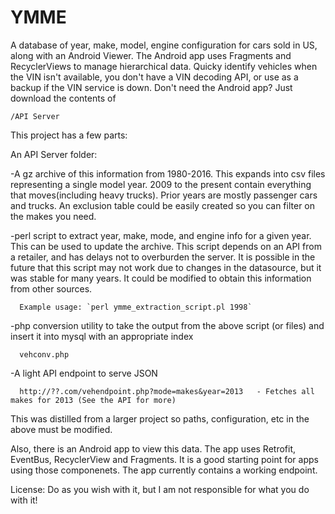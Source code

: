 # YMME
A database of year, make, model, engine configuration for cars sold in US, along with an Android Viewer. The Android app uses Fragments and RecyclerViews to manage hierarchical data. Quicky identify vehicles when the VIN isn't available, you don't have a VIN decoding API, or use as a backup if the VIN service is down. Don't need the Android app? Just download the contents of

`/API Server`

This project has a few parts:

An API Server folder: 

  -A gz archive of this information from 1980-2016. This expands into csv files representing a single model year. 
  2009 to the present contain everything that moves(including heavy trucks). Prior years are mostly passenger cars and trucks. An exclusion table could be easily created so you can filter on the makes you need.

  -perl script to extract year, make, mode, and engine info for a given year. This can be used to update the archive. This script depends on an API from a retailer, and has delays not to overburden the server. It is possible in the future that this script may not work due to changes in the datasource, but it was stable for many years. It could be modified to obtain this information from other sources.  
  
      Example usage: `perl ymme_extraction_script.pl 1998`
      
  -php conversion utility to take the output from the above script (or files) and insert it into mysql with an appropriate index
  
      vehconv.php
  
  -A light API endpoint to serve JSON
  
      http://??.com/vehendpoint.php?mode=makes&year=2013   - Fetches all makes for 2013 (See the API for more)
  
 This was distilled from a larger project so paths, configuration, etc in the above must be modified.
  
   
 Also, there is an Android app to view this data. The app uses Retrofit, EventBus, RecyclerView and Fragments. 
 It is a good starting point for apps using those componenets. The app currently contains a working endpoint.
 
  
 License: Do as you wish with it, but I am not responsible for what you do with it!
 
